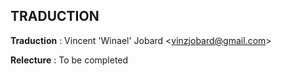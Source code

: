 ## TRADUCTION

**Traduction**
: Vincent 'Winael' Jobard <[vinzjobard@gmail.com](mailto:vinzjobard@gmail.com)>

**Relecture**
: To be completed
